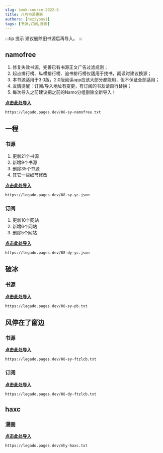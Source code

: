 ```yaml
---
slug: book-source-2022-8
title: 八月书源更新
authors: [heziyouyi]
tags: [书源,订阅,漫画]
---
```


:::tip 提示
建议删除旧书源后再导入。
:::

## namofree

1. 修复失效书源，完善已有书源正文广告过滤规则；
2. 起点排行榜、纵横排行榜、追书排行榜仅适用于找书，阅读时建议换源；
3. 本书源适用于3.0版，2.0版阅读app应该大部分都能用，但不保证全部适用；
4. 友情提醒：订阅/导入地址有变更，有订阅的书友请自行替换；
5. 每次导入之前建议把之前的Namo分组删除全新导入！

**[点击此处导入](legado://import/bookSource?src=https://legado.pages.dev/08-sy-namofree.txt)**

```
https://legado.pages.dev/08-sy-namofree.txt
```

## 一程

### 书源

1. 更新21个书源
2. 新增9个书源
3. 删除35个书源
4. 其它一些细节修改

**[点击此处导入](legado://import/bookSource?src=https://legado.pages.dev/08-sy-yc.json)**

```
https://legado.pages.dev/08-sy-yc.json
```

### 订阅

1. 更新10个网站
2. 新增6个网站
3. 删除5个网站

**[点击此处导入](legado://import/rssSource?src=https://legado.pages.dev/08-dy-yc.json)**

```
https://legado.pages.dev/08-dy-yc.json
```

## 破冰

### 书源

**[点击此处导入](legado://import/bookSource?src=https://legado.pages.dev/08-sy-pb.txt)**

```
https://legado.pages.dev/08-sy-pb.txt
```

## 风停在了窗边

### 书源

**[点击此处导入](legado://import/bookSource?src=https://legado.pages.dev/08-sy-ftzlcb.txt)**

```
https://legado.pages.dev/08-sy-ftzlcb.txt
```

### 订阅

**[点击此处导入](legado://import/rssSource?src=https://legado.pages.dev/08-dy-ftzlcb.txt)**

```
https://legado.pages.dev/08-dy-ftzlcb.txt
```

## haxc

### 漫画

**[点击此处导入](legado://import/rssSource?src=https://legado.pages.dev/mhy-haxc.txt)**

```
https://legado.pages.dev/mhy-haxc.txt
```